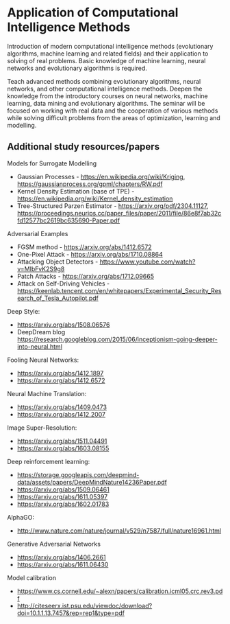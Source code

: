 # Application of Computational Intelligence Methods

Introduction of modern computational intelligence methods (evolutionary algorithms, machine learning and related fields) and their application to solving of real problems. Basic knowledge of machine learning, neural networks and evolutionary algorithms is required.

Teach advanced methods combining evolutionary algorithms, neural networks, and other computational intelligence methods. Deepen the knowledge from the introductory courses on neural networks, machine learning, data mining and evolutionary algorithms. The seminar will be focused on working with real data and the cooperation of various methods while solving difficult problems from the areas of optimization, learning and modelling.

## Additional study resources/papers

Models for Surrogate Modelling
 * Gaussian Processes - https://en.wikipedia.org/wiki/Kriging, https://gaussianprocess.org/gpml/chapters/RW.pdf
 * Kernel Density Estimation (base of TPE) - https://en.wikipedia.org/wiki/Kernel_density_estimation
 * Tree-Structured Parzen Estimator - https://arxiv.org/pdf/2304.11127, https://proceedings.neurips.cc/paper_files/paper/2011/file/86e8f7ab32cfd12577bc2619bc635690-Paper.pdf

Adversarial Examples
 * FGSM method - https://arxiv.org/abs/1412.6572
 * One-Pixel Attack - https://arxiv.org/abs/1710.08864
 * Attacking Object Detectors - https://www.youtube.com/watch?v=MIbFvK2S9g8
 * Patch Attacks - https://arxiv.org/abs/1712.09665
 * Attack on Self-Driving Vehicles - https://keenlab.tencent.com/en/whitepapers/Experimental_Security_Research_of_Tesla_Autopilot.pdf

Deep Style: 
 * https://arxiv.org/abs/1508.06576
 * DeepDream blog https://research.googleblog.com/2015/06/inceptionism-going-deeper-into-neural.html

Fooling Neural Networks: 
 * https://arxiv.org/abs/1412.1897
 * https://arxiv.org/abs/1412.6572

Neural Machine Translation: 
 * https://arxiv.org/abs/1409.0473
 * https://arxiv.org/abs/1412.2007

Image Super-Resolution: 
 * https://arxiv.org/abs/1511.04491
 * https://arxiv.org/abs/1603.08155

Deep reinforcement learning: 
 * https://storage.googleapis.com/deepmind-data/assets/papers/DeepMindNature14236Paper.pdf
 * https://arxiv.org/abs/1509.06461
 * https://arxiv.org/abs/1611.05397
 * https://arxiv.org/abs/1602.01783

AlphaGO: 
 * http://www.nature.com/nature/journal/v529/n7587/full/nature16961.html

Generative Adversarial Networks
 * https://arxiv.org/abs/1406.2661
 * https://arxiv.org/abs/1611.06430

Model calibration
 * https://www.cs.cornell.edu/~alexn/papers/calibration.icml05.crc.rev3.pdf
 * http://citeseerx.ist.psu.edu/viewdoc/download?doi=10.1.1.13.7457&rep=rep1&type=pdf
